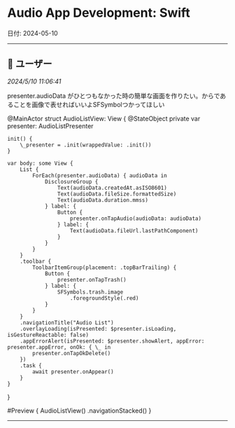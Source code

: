 # Audio App Development: Swift

日付: 2024-05-10

---

## 👤 ユーザー
*2024/5/10 11:06:41*

presenter.audioData がひとつもなかった時の簡単な画面を作りたい。からであることを画像で表せればいいよSFSymbolつかってほしい

@MainActor
struct AudioListView: View {
    @StateObject private var presenter: AudioListPresenter

    init() {
        \_presenter = .init(wrappedValue: .init())
    }

    var body: some View {
        List {
            ForEach(presenter.audioData) { audioData in
                DisclosureGroup {
                    Text(audioData.createdAt.asISO8601)
                    Text(audioData.fileSize.formattedSize)
                    Text(audioData.duration.mmss)
                } label: {
                    Button {
                        presenter.onTapAudio(audioData: audioData)
                    } label: {
                        Text(audioData.fileUrl.lastPathComponent)
                    }
                }
            }
        }
        .toolbar {
            ToolbarItemGroup(placement: .topBarTrailing) {
                Button {
                    presenter.onTapTrash()
                } label: {
                    SFSymbols.trash.image
                        .foregroundStyle(.red)
                }
            }
        }
        .navigationTitle("Audio List")
        .overlayLoading(isPresented: $presenter.isLoading, isGestureReactable: false)
        .appErrorAlert(isPresented: $presenter.showAlert, appError: presenter.appError, onOk: { \_ in
            presenter.onTapOkDelete()
        })
        .task {
            await presenter.onAppear()
        }
    }
}

#Preview {
    AudioListView()
        .navigationStacked()
}

---
